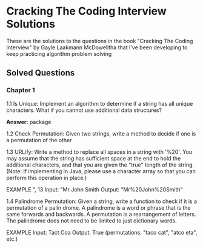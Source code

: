 # Cracking The Coding Interview Solutions

These are the solutions to the questions in the book "Cracking The Coding Interview" by Gayle Laakmann McDowelltha that I've been developing to keep practicing algorithm problem solving

## Solved Questions

### Chapter 1

1.1 Is Unique: Implement an algorithm to determine if a string has all unique characters. What if you
cannot use additional data structures?

**Answer:** package

1.2 Check Permutation: Given two strings, write a method to decide if one is a permutation of the
other



1.3 URLify: Write a method to replace all spaces in a string with '%20'. You may assume that the string
has sufficient space at the end to hold the additional characters, and that you are given the "true"
length of the string. (Note: If implementing in Java, please use a character array so that you can
perform this operation in place.)

EXAMPLE
", 13
Input: "Mr John Smith
Output: "Mr%20John%20Smith"



1.4 Palindrome Permutation: Given a string, write a function to check if it is a permutation of a palin­
drome. A palindrome is a word or phrase that is the same forwards and backwards. A permutation
is a rearrangement of letters. The palindrome does not need to be limited to just dictionary words.

EXAMPLE
Input: Tact Coa
Output: True (permutations: "taco cat", "atco eta", etc.)
